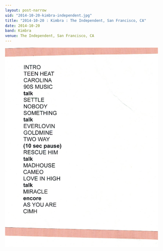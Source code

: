 ```yaml
---
layout: post-narrow
uid: "2014-10-20-kimbra-independent.jpg"
title: "2014-10-20 : Kimbra : The Independent, San Francisco, CA"
date: 2014-10-20
band: Kimbra
venue: The Independent, San Francisco, CA
---
```


<div class="showcase">
  <img src="/img/2014/10/20141020-Kimbra-Independent.jpg" alt="2014-10-20-kimbra-independent.jpg">
</div>
